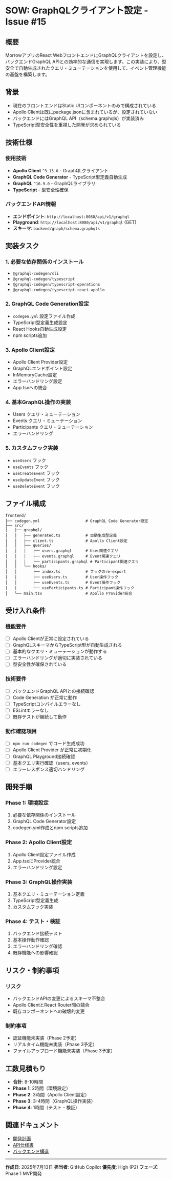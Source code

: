 # SOW: GraphQLクライアント設定 - Issue #15

## 概要
MorrowアプリのReact WebフロントエンドにGraphQLクライアントを設定し、バックエンドGraphQL APIとの効率的な通信を実現します。この実装により、型安全で自動生成されたクエリ・ミューテーションを使用して、イベント管理機能の基盤を構築します。

## 背景
- 現在のフロントエンドはStatic UIコンポーネントのみで構成されている
- Apollo Clientは既にpackage.jsonに含まれているが、設定されていない
- バックエンドにはGraphQL API（schema.graphqls）が実装済み
- TypeScript型安全性を重視した開発が求められている

## 技術仕様

### 使用技術
- **Apollo Client** `^3.13.0` - GraphQLクライアント
- **GraphQL Code Generator** - TypeScript型定義自動生成
- **GraphQL** `^16.9.0` - GraphQLライブラリ
- **TypeScript** - 型安全性確保

### バックエンドAPI情報
- **エンドポイント**: `http://localhost:8080/api/v1/graphql`
- **Playground**: `http://localhost:8080/api/v1/graphql` (GET)
- **スキーマ**: `backend/graph/schema.graphqls`

## 実装タスク

### 1. 必要な依存関係のインストール
- `@graphql-codegen/cli`
- `@graphql-codegen/typescript`
- `@graphql-codegen/typescript-operations`
- `@graphql-codegen/typescript-react-apollo`

### 2. GraphQL Code Generation設定
- `codegen.yml` 設定ファイル作成
- TypeScript型定義生成設定
- React Hooks自動生成設定
- npm scripts追加

### 3. Apollo Client設定
- Apollo Client Provider設定
- GraphQLエンドポイント設定
- InMemoryCache設定
- エラーハンドリング設定
- App.tsxへの統合

### 4. 基本GraphQL操作の実装
- Users クエリ・ミューテーション
- Events クエリ・ミューテーション
- Participants クエリ・ミューテーション
- エラーハンドリング

### 5. カスタムフック実装
- `useUsers` フック
- `useEvents` フック
- `useCreateEvent` フック
- `useUpdateEvent` フック
- `useDeleteEvent` フック

## ファイル構成

```
frontend/
├── codegen.yml                    # GraphQL Code Generator設定
├── src/
│   ├── graphql/
│   │   ├── generated.ts           # 自動生成型定義
│   │   ├── client.ts              # Apollo Client設定
│   │   ├── queries/
│   │   │   ├── users.graphql      # User関連クエリ
│   │   │   ├── events.graphql     # Event関連クエリ
│   │   │   └── participants.graphql # Participant関連クエリ
│   │   └── hooks/
│   │       ├── index.ts           # フックのre-export
│   │       ├── useUsers.ts        # User操作フック
│   │       ├── useEvents.ts       # Event操作フック
│   │       └── useParticipants.ts # Participant操作フック
│   └── main.tsx                   # Apollo Provider統合
```

## 受け入れ条件

### 機能要件
- [ ] Apollo Clientが正常に設定されている
- [ ] GraphQLスキーマからTypeScript型が自動生成される
- [ ] 基本的なクエリ・ミューテーションが動作する
- [ ] エラーハンドリングが適切に実装されている
- [ ] 型安全性が確保されている

### 技術要件
- [ ] バックエンドGraphQL APIとの接続確認
- [ ] Code Generation が正常に動作
- [ ] TypeScriptコンパイルエラーなし
- [ ] ESLintエラーなし
- [ ] 既存テストが継続して動作

### 動作確認項目
- [ ] `npm run codegen` でコード生成成功
- [ ] Apollo Client Provider が正常に初期化
- [ ] GraphQL Playground接続確認
- [ ] 基本クエリ実行確認（users, events）
- [ ] エラーレスポンス適切ハンドリング

## 開発手順

### Phase 1: 環境設定
1. 必要な依存関係のインストール
2. GraphQL Code Generator設定
3. codegen.yml作成とnpm scripts追加

### Phase 2: Apollo Client設定
1. Apollo Client設定ファイル作成
2. App.tsxにProvider統合
3. エラーハンドリング設定

### Phase 3: GraphQL操作実装
1. 基本クエリ・ミューテーション定義
2. TypeScript型定義生成
3. カスタムフック実装

### Phase 4: テスト・検証
1. バックエンド接続テスト
2. 基本操作動作確認
3. エラーハンドリング確認
4. 既存機能への影響確認

## リスク・制約事項

### リスク
- バックエンドAPIの変更によるスキーマ不整合
- Apollo ClientとReact Router間の競合
- 既存コンポーネントへの破壊的変更

### 制約事項
- 認証機能未実装（Phase 2予定）
- リアルタイム機能未実装（Phase 3予定）
- ファイルアップロード機能未実装（Phase 3予定）

## 工数見積もり
- **合計**: 8-10時間
- **Phase 1**: 2時間（環境設定）
- **Phase 2**: 3時間（Apollo Client設定）
- **Phase 3**: 3-4時間（GraphQL操作実装）
- **Phase 4**: 1時間（テスト・検証）

## 関連ドキュメント
- [開発計画](../05-planning/development-plan.md)
- [API仕様書](../03-api/README.md)
- [バックエンド構造](../04-architecture/backend-api-structure.md)

---

**作成日**: 2025年7月13日
**担当者**: GitHub Copilot
**優先度**: High (P2)
**フェーズ**: Phase 1 MVP開発

